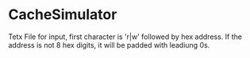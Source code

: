 # CacheSimulator
Tetx File for input, first character is 'r|w' followed by hex address. 
If the address is not 8 hex digits, it will be padded with leadiung 0s.
